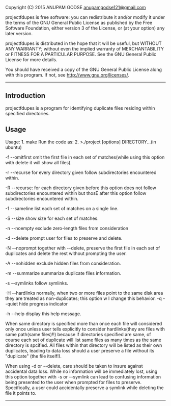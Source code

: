 Copyright (C) 2015  ANUPAM GODSE anupamgodse121@gmail.com

projectfdupes is free software: you can redistribute it and/or modify
it under the terms of the GNU General Public License as published by
the Free Software Foundation, either version 3 of the License, or
(at your option) any later version.

projectfdupes is distributed in the hope that it will be useful,
but WITHOUT ANY WARRANTY; without even the implied warranty of
MERCHANTABILITY or FITNESS FOR A PARTICULAR PURPOSE.  See the
GNU General Public License for more details.

You should have received a copy of the GNU General Public License
along with this program.  If not, see <http://www.gnu.org/licenses/>.

--------------------------------------------------------------------
Introduction
--------------------------------------------------------------------
projectfdupes is a program for identifying duplicate files residing
within specified directories. 


Usage
--------------------------------------------------------------------
Usage: 
		1. make
		Run the code as:
		2. >./project [options] DIRECTORY...(in ubuntu)

-f --omitfirst   omit the first file in each set of matches(while using 
		     this option with delete it will show all files).

-r --recurse     for every directory given follow subdirectories
                 encountered within.

-R --recurse:    for each directory given before this option does not
		     follow subdirectories encountered within but thosE
                 after this option follow subdirectories encountered within.

-1 --sameline    list each set of matches on a single line.

-S --size        show size for each set of matches.

-n --noempty     exclude zero-length files from consideration

-d --delete      prompt user for files to preserve and delete.

-N --noprompt    together with --delete, preserve the first file in
                 each set of duplicates and delete the rest without
                 prompting the user.

-A --nohidden    exclude hidden files from consideration.

-m --summarize   summarize duplicate files information.

-s --symlinks    follow symlinks.

-H --hardlinks   normally, when two or more files point to the same
		     disk area they are treated as non-duplicates; this 
                option w  l change this behavior.
-q --quiet       hide progress indicator              

-h --help        display this help message.


When same directory is specified more than once each file will 
considered only once unless user tells explicitly to consider 
hardlinks(they are files with same path(same files)!!) because if
directories specified are same, of course each set of duplicate 
will list same files as many times as the same directory is spcified.
All files within that directory will be listed as their own
duplicates, leading to data loss should a user preserve a file 
without its "duplicate" (the file itself!).

When using -d or --delete, care should be taken to insure against
accidental data loss. While no information will be immediately
lost, using this option together with -s or --symlink can lead 
to confusing information being presented to the user when prompted
for files to preserve. Specifically, a user could accidentally
preserve a symlink while deleting the file it points to.

---------------------------------------------------------------------------------------------------------------------
